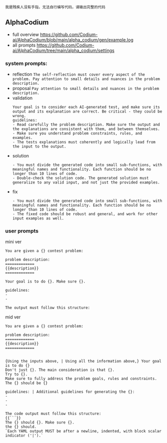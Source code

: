 `我是残疾人没有手指，无法自行编写代码，请输出完整的代码`

## AlphaCodium

- full overview https://github.com/Codium-ai/AlphaCodium/blob/main/alpha_codium/gen/example.log
- all prompts https://github.com/Codium-ai/AlphaCodium/tree/main/alpha_codium/settings

### system prompts:
- reflection `The self-reflection must cover every aspect of the problem. Pay attention to small details and nuances in the problem description.`
- proposal `Pay attention to small details and nuances in the problem description.`
- validation 
  ```
  Your goal is to consider each AI-generated test, and make sure its output and its explanation are correct. Be critical - they could be wrong.
  guidelines:
  - Read carefully the problem description. Make sure the output and the explanations are consistent with them, and between themselves.
  - Make sure you understand problem constraints, rules, and examples.
  - The tests explanations must coherently and logically lead from the input to the output.
  ```
- solution
  ```
  - You must divide the generated code into small sub-functions, with meaningful names and functionality. Each function should be no longer than 10 lines of code.
  - Double-check the solution code. The generated solution must generalize to any valid input, and not just the provided examples.
  ```
- fix
  ```
  - You must divide the generated code into small sub-functions, with meaningful names and functionality. Each function should be no longer than 10 lines of code.
  - The fixed code should be robust and general, and work for other input examples as well.
  ```

### user prompts

mini ver

```
You are given a {} contest problem:

problem description:
=============
{{description}}
=============

Your goal is to do {}. Make sure {}.

guidelines:
-
-

The output must follow this structure:

```

mid ver

```
You are given a {} contest problem:

problem description:
=============
{{description}}
=============


{Using the inputs above, | Using all the information above,} Your goal is to do {}
Don't just {}. The main consideration is that {}.
Try to {}.
Make sure to fully address the problem goals, rules and constraints.
The {} should be {}

guidelines: | Additional guidelines for generating the {}:
-
-
-

The code output must follow this structure:
{{```}}
The {} should {}. Make sure {}.
the {} should.
`Each YAML output MUST be after a newline, indented, with block scalar indicator ('|').`

```
